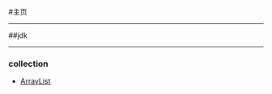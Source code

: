 #主页
____________________
##jdk
_________________
### collection
* [ArrayList](../jdk/collection/list/ArrayList.md)